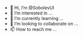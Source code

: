 - 👋 Hi, I’m @SobolevUI
- 👀 I’m interested in ...
- 🌱 I’m currently learning ...
- 💞️ I’m looking to collaborate on ...
- 📫 How to reach me ...

<!---
SobolevUI/SobolevUI is a ✨ special ✨ repository because its `README.md` (this file) appears on your GitHub profile.
You can click the Preview link to take a look at your changes.
--->
